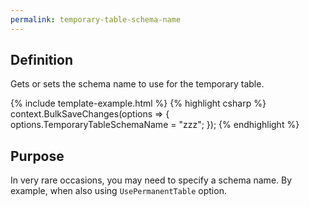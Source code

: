 ```yaml
---
permalink: temporary-table-schema-name
---
```


## Definition
Gets or sets the schema name to use for the temporary table.

{% include template-example.html %} 
{% highlight csharp %}
context.BulkSaveChanges(options =>
{
   options.TemporaryTableSchemaName = "zzz";
});
{% endhighlight %}

## Purpose
In very rare occasions, you may need to specify a schema name. By example, when also using `UsePermanentTable` option.